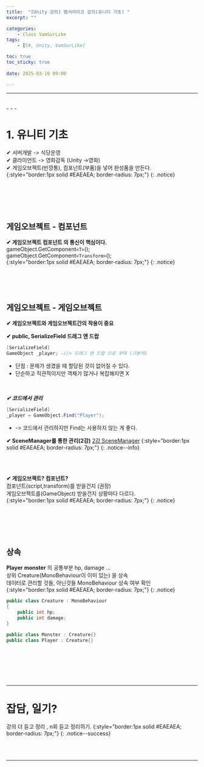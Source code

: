 ```yaml
---
title:  "[Unity 강의] 뱀서라이크 강의(유니티 기초) "
excerpt: ""

categories:
    - Class VamSurLike
tags:
    - [C#, Unity, VamSurLike]

toc: true
toc_sticky: true
 
date: 2025-03-10 09:00

---
```

- - -


<br>
- - - 

# 1. 유니티 기초
✔ 서버개발 -> 식당운영  
✔ 클라이언트 -> 영화감독 (Unity ->영화)  
✔ 게임오브젝트(빈깡통), 컴포넌트(부품)을 넣어 완성품을 만든다.  
{:style="border:1px solid #EAEAEA; border-radius: 7px;"}
{: .notice}  

<br><br><br><br>

## 게임오브젝트 - 컴포넌트
**✔ 게임오브젝트  컴포넌트 의 통신이 핵심이다.**   
gameObject.GetComponent`<T>`();  
gameObject.GetComponent`<Transform>`();  
{:style="border:1px solid #EAEAEA; border-radius: 7px;"}
{: .notice}  

<br><br><br>

## 게임오브젝트 - 게임오브젝트
**✔ 게임오브젝트와 게임오브젝트간의 작용이 중요**

**✔ public, SerializeField 드래그 앤 드랍**
<div class="notice--primary" markdown="1"> 

```c# 
[SerializeField]  
GameObject _player; -//> 드래그 앤 드랍 으로 부여 (기본적)  
```
- 단점 : 문제가 생겼을 때 할당된 것이 없어질 수 있다. 
- 단순하고 직관적이지만 객채가 많거나 복잡해지면 X  
</div>

<br>

***✔ 코드에서 관리***
<div class="notice--primary" markdown="1"> 

```c# 
[SerializeField]  
_player = GameObject.Find("Player");  
```
- -> 코드에서 관리하지만 Find는 사용하지 않는 게 좋다.  
</div>

**✔ SceneManager를 통한 관리(2강)**
[2강 SceneManager](https://levell1.github.io/class%20vamsurlike/VamClass02/#Find-%EB%AC%B8%EC%A0%9C%EC%A0%90)
{:style="border:1px solid #EAEAEA; border-radius: 7px;"}
{: .notice--info}  

<br><br>

**✔ 게임오브젝트? 컴포넌트?**  
컴포넌트(script,transform)를 받을건지 (권장)  
게임오브젝트를(GameObject) 받을건지 상황마다 다르다.  
{:style="border:1px solid #EAEAEA; border-radius: 7px;"}
{: .notice}  

<br><br><br><br>

## 상속
 **Player** **monster** 의 공통부분 hp, damage ...  
상위 Creature(MonoBehaviour이 이미 있는) 을 상속  
데이터로 관리할 것들, 아닌것들 MonoBehaviour 상속 여부 확인  
{:style="border:1px solid #EAEAEA; border-radius: 7px;"}
{: .notice}  

<div class="notice--primary" markdown="1"> 

```c# 
public class Creature : MonoBehaviour
{
    public int hp;
    public int damage;
}

public class Monster : Creature{}
public class Player : Creature{}
```
</div>

<br>



<br><br><br>
- - - 

# 잡담, 일기?
강의 더 듣고 정리 , n회 듣고 정리하기.
{:style="border:1px solid #EAEAEA; border-radius: 7px;"}
{: .notice--success}  


<br><br>
- - -